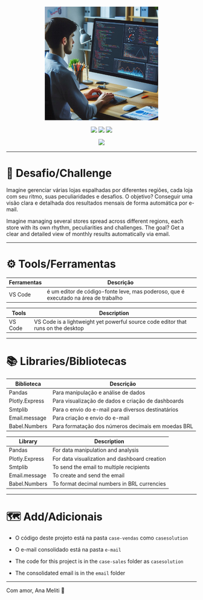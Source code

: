 <p align="center"> <img src="img/vendas.png", width="300px"> </p></img>

<p align="center"><img src="https://img.shields.io/github/languages/top/Anameliti/overview-finances"> <img src="https://img.shields.io/badge/Post-Linkedin-blue"> <img src="https://img.shields.io/github/languages/code-size/Anameliti/overview-finances">
</p>

<p align="center"><img src="https://lexica.art/prompt/7ffdcfa8-3757-43e0-8828-88656f489e1f"> 

</p>

------
 
# 🎯​ Desafio/Challenge

Imagine gerenciar várias lojas espalhadas por diferentes regiões, cada loja com seu ritmo, suas peculiaridades e desafios. 
O objetivo? Conseguir uma visão clara e detalhada dos resultados mensais de forma automática por e-mail. 

Imagine managing several stores spread across different regions, each store with its own rhythm, peculiarities and challenges. 
The goal? Get a clear and detailed view of monthly results automatically via email.

--------

# ⚙️​ Tools/Ferramentas

| Ferramentas | Descrição |
| --- | ------------------- |
| VS Code | é um editor de código-fonte leve, mas poderoso, que é executado na área de trabalho |

| Tools | Description |
| --- | ------------------- |
| VS Code | VS Code is a lightweight yet powerful source code editor that runs on the desktop  |

------

# 📚​ Libraries/Bibliotecas

| Biblioteca | Descrição |
| --- | ------------------- |
| Pandas | Para manipulação e análise de dados  |
| Plotly.Express | Para visualização de dados e criação de dashboards |
| Smtplib | Para o envio do e-mail para diversos destinatários |
| Email.message | Para criação e envio do e-mail  |
| Babel.Numbers | Para formatação dos números decimais em moedas BRL  |

| Library | Description |
| --- | ------------------- |
| Pandas | For data manipulation and analysis  |
| Plotly.Express | For data visualization and dashboard creation  |
| Smtplib | To send the email to multiple recipients  |
| Email.message | To create and send the email  |
| Babel.Numbers | To format decimal numbers in BRL currencies  |

-----

# 🗺️​ Add/Adicionais

- O código deste projeto está na pasta `case-vendas` como `casesolution`
- O e-mail consolidado está na pasta `e-mail`

- The code for this project is in the `case-sales` folder as `casesolution`
- The consolidated email is in the `email` folder

-----

Com amor, Ana Meliti 💜​

